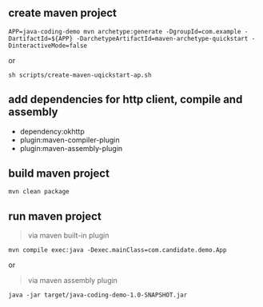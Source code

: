 ## create maven project
```
APP=java-coding-demo mvn archetype:generate -DgroupId=com.example -DartifactId=${APP} -DarchetypeArtifactId=maven-archetype-quickstart -DinteractiveMode=false
```

or

```
sh scripts/create-maven-uqickstart-ap.sh
```

## add dependencies for http client, compile and assembly
 - dependency:okhttp 
 - plugin:maven-compiler-plugin
 - plugin:maven-assembly-plugin


## build maven project
```shell
mvn clean package
```


## run maven project
> via maven built-in plugin
```shell
mvn compile exec:java -Dexec.mainClass=com.candidate.demo.App
```
or 

> via maven assembly plugin
```shell 
java -jar target/java-coding-demo-1.0-SNAPSHOT.jar
```

